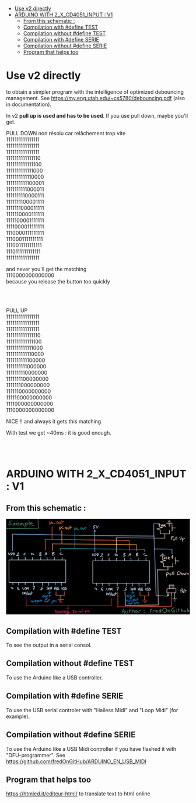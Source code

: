 - [Use v2 directly](#use-v2-directly)
- [ARDUINO WITH 2_X_CD4051_INPUT : V1](#arduino-with-2_x_cd4051_input--v1)
  - [From this schematic :](#from-this-schematic-)
  - [Compilation with #define TEST](#compilation-with-define-test)
  - [Compilation without #define TEST](#compilation-without-define-test)
  - [Compilation with #define SERIE](#compilation-with-define-serie)
  - [Compilation without #define SERIE](#compilation-without-define-serie)
  - [Program that helps too](#program-that-helps-too)

# Use v2 directly 
to obtain a simpler program with the intelligence of optimized debouncing management. See https://my.eng.utah.edu/~cs5780/debouncing.pdf (also in documentation).

In v2 **pull up is used and has to be used**. If you use pull down, maybe you'll get.

<p>PULL DOWN non r&eacute;solu car rel&acirc;chement trop vite<br />1111111111111111<br />1111111111111111<br />1111111111111111<br />1111111111111110<br />1111111111111100<br />1111111111111000<br />1111111111110000<br />1111111111100001<br />1111111111000011<br />1111111110000111<br />1111111100001111<br />1111111000011111<br />1111110000111111<br />1111100001111111<br />1111000011111111<br />1110000111111111<br />1110001111111111<br />1110011111111111<br />1110111111111111<br />1111111111111111</p>

  and never you'll get the matching <br>
  1110000000000000<br>
  because you release the button too quickly

<br><br>

<p>PULL UP<br />1111111111111111<br />1111111111111111<br />1111111111111111<br />1111111111111110<br />1111111111111100<br />1111111111111000<br />1111111111110000<br />1111111111100000<br />1111111111000000<br />1111111110000000<br />1111111100000000<br />1111111000000000<br />1111110000000000<br />1111100000000000<br />1111000000000000<br />1110000000000000</p>NICE !! and always it gets this matching


With test we get ~40ms : it is good enough.

<br><br>

# ARDUINO WITH 2_X_CD4051_INPUT : V1

## From this schematic :
![image.png](./documentation/CD4051_schema.png)

## Compilation with #define TEST
To see the output in a serial consol.

## Compilation without #define TEST
To use the Arduino like a USB controller.

## Compilation with #define SERIE
To use the USB serial controler with "Hailess Midi" and "Loop Midi" (for example).

## Compilation without #define SERIE
To use the Arduino like a USB Midi controller if you have flashed it with "DFU-programmer".
See https://github.com/fredOnGitHub/ARDUINO_EN_USB_MIDI

## Program that helps too
https://htmled.it/editeur-html/ to translate text to html online
